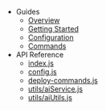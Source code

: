- Guides
  - [Overview](README.md)
  - [Getting Started](guides/getting-started.md)
  - [Configuration](guides/configuration.md)
  - [Commands](guides/commands.md)
- API Reference
  - [index.js](api/index.md)
  - [config.js](api/config.md)
  - [deploy-commands.js](api/deploy-commands.md)
  - [utils/aiService.js](api/utils-aiService.md)
  - [utils/aiUtils.js](api/utils-aiUtils.md)

